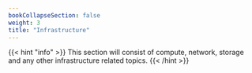 ```yaml
---
bookCollapseSection: false
weight: 3
title: "Infrastructure"
---
```


{{< hint "info" >}}
This section will consist of compute, network, storage and any other infrastructure related topics.
{{< /hint >}}